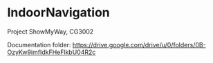 # IndoorNavigation

Project ShowMyWay, CG3002

Documentation folder:
https://drive.google.com/drive/u/0/folders/0B-OzyKw9imfIdkFHeFlkbU04R2c